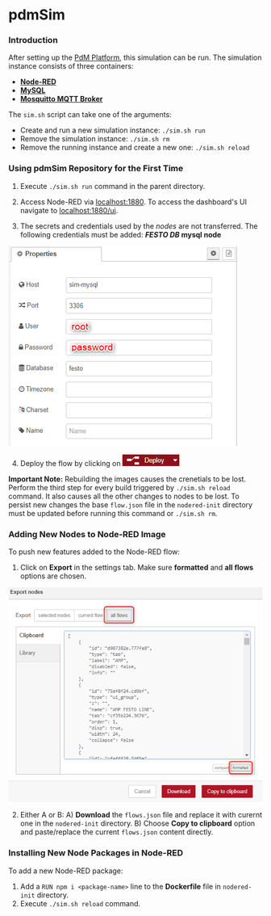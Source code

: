 # pdmSim
### Introduction
After setting up the [PdM Platform](https://github.com/fash-aryan/pdmPlatform), this simulation can be run. The simulation instance consists of three containers:
* **[Node-RED](https://hub.docker.com/r/nodered/node-red)**
* **[MySQL](https://hub.docker.com/_/mysql)**
* **[Mosquitto MQTT Broker](https://hub.docker.com/_/eclipse-mosquitto)**

The `sim.sh` script can take one of the arguments:
* Create and run a new simulation instance: `./sim.sh run`
* Remove the simulation instance: `./sim.sh rm`
* Remove the running instance and create a new one: `./sim.sh reload`

### Using pdmSim Repository for the First Time
1. Execute `./sim.sh run` command in the parent directory.

2. Access Node-RED via [localhost:1880](http://localhost:1880). To access the dashboard's UI navigate to [localhost:1880/ui](http://localhost:1880/ui).

3. The secrets and credentials used by the *nodes* are not transferred. The following credentials must be added:
***FESTO DB* mysql node**
<img src="figures/node-red_festo_mysql-db.png">

4. Deploy the flow by clicking on <img src="figures/node-red_deploy_button.png">

**Important Note:** Rebuilding the images causes the crenetials to be lost. Perform the third step for every build triggered by `./sim.sh reload` command. It also causes all the other changes to nodes to be lost. To persist new changes the base `flow.json` file in the `nodered-init` directory must be updated before running this command or `./sim.sh rm`.

### Adding New Nodes to Node-RED Image
To push new features added to the Node-RED flow:
1. Click on **Export** in the settings tab. Make sure **formatted** and **all flows** options are chosen.
<img src="figures/node-red_export.png">

2. Either A or B:
A) **Download** the `flows.json` file and replace it with curernt one in the `nodered-init` directory.
B) Choose **Copy to clipboard** option and paste/replace the current `flows.json` content directly.

### Installing New Node Packages in Node-RED
To add a new Node-RED package:
1. Add a `RUN npm i <package-name>` line to the **Dockerfile** file in `nodered-init` directory.
2. Execute `./sim.sh reload` command.
